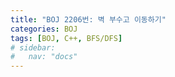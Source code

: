 ```yaml
---
title: "BOJ 2206번: 벽 부수고 이동하기"
categories: BOJ
tags: [BOJ, C++, BFS/DFS]
# sidebar:
#   nav: "docs"
---
```


